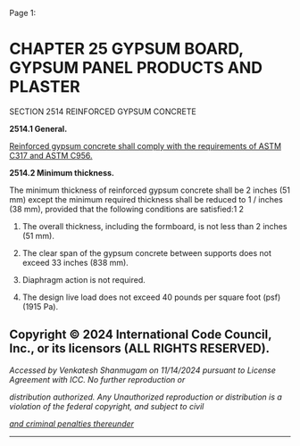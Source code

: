 Page 1:

# CHAPTER 25 GYPSUM BOARD, GYPSUM PANEL PRODUCTS AND PLASTER

 SECTION 2514
 REINFORCED GYPSUM CONCRETE

**2514.1 General.**

[Reinforced gypsum concrete shall comply with the requirements of ASTM C317 and ASTM C956.](http://codes.iccsafe.org/#VACC2021P1_Ch35_PromASTM_RefStdC317_C317M_20002015)

**2514.2 Minimum thickness.**

The minimum thickness of reinforced gypsum concrete shall be 2 inches (51 mm) except the minimum required thickness
shall be reduced to 1 / inches (38 mm), provided that the following conditions are satisfied:1 2

1. The overall thickness, including the formboard, is not less than 2 inches (51 mm).

2. The clear span of the gypsum concrete between supports does not exceed 33 inches (838 mm).

3. Diaphragm action is not required.

4. The design live load does not exceed 40 pounds per square foot (psf) (1915 Pa).


## Copyright © 2024 International Code Council, Inc., or its licensors (ALL RIGHTS RESERVED).

_Accessed by Venkatesh Shanmugam on 11/14/2024 pursuant to License Agreement with ICC. No further reproduction or_

_distribution authorized. Any Unauthorized reproduction or distribution is a violation of the federal copyright, and subject to civil_

_[and criminal penalties thereunder](http://codes.iccsafe.org/content/VACC2021P1/chapter-25-gypsum-board-gypsum-panel-products-and-plaster#VACC2021P1_Ch25_Sec2514)_


-----



